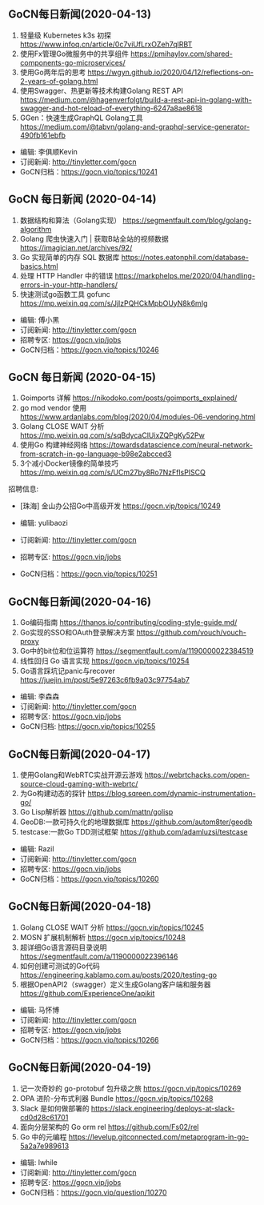 ## GoCN每日新闻(2020-04-13)

1. 轻量级 Kubernetes k3s 初探 https://www.infoq.cn/article/0c7viUfLrxOZeh7qlRBT
2. 使用Fx管理Go微服务中的共享组件 https://pmihaylov.com/shared-components-go-microservices/
3. 使用Go两年后的思考 https://wgyn.github.io/2020/04/12/reflections-on-2-years-of-golang.html
4. 使用Swagger、热更新等技术构建Golang REST API https://medium.com/@hagenverfolgt/build-a-rest-api-in-golang-with-swagger-and-hot-reload-of-everything-6247a8ae8618
5. GGen：快速生成GraphQL Golang工具 https://medium.com/@tabvn/golang-and-graphql-service-generator-490fb161ebfb

* 编辑: 李俱顺Kevin
* 订阅新闻: http://tinyletter.com/gocn
* GoCN归档：https://gocn.vip/topics/10241

## GoCN 每日新闻 (2020-04-14)

1. 数据结构和算法（Golang实现） https://segmentfault.com/blog/golang-algorithm
2. Golang 爬虫快速入门 | 获取B站全站的视频数据 https://imagician.net/archives/92/
3. Go 实现简单的内存 SQL 数据库 https://notes.eatonphil.com/database-basics.html
4. 处理 HTTP Handler 中的错误 https://markphelps.me/2020/04/handling-errors-in-your-http-handlers/
5. 快速测试go函数工具 gofunc https://mp.weixin.qq.com/s/JjlzPQHCkMpbOUyN8k6mIg

* 编辑: 傅小黑
* 订阅新闻: http://tinyletter.com/gocn
* 招聘专区: https://gocn.vip/jobs
* GoCN归档：https://gocn.vip/topics/10246

## GoCN 每日新闻 (2020-04-15)

1. Goimports 详解 https://nikodoko.com/posts/goimports_explained/
2. go mod vendor 使用 https://www.ardanlabs.com/blog/2020/04/modules-06-vendoring.html
3. Golang CLOSE WAIT 分析 https://mp.weixin.qq.com/s/sqBdycaClUixZQPgKy52Pw
4. 使用Go 构建神经网络 https://towardsdatascience.com/neural-network-from-scratch-in-go-language-b98e2abcced3
5. 3个减小Docker镜像的简单技巧 https://mp.weixin.qq.com/s/UCm27by8Ro7NzFflsPISCQ


招聘信息:
* [珠海] 金山办公招Go中高级开发 https://gocn.vip/topics/10249

* 编辑: yulibaozi
* 订阅新闻: http://tinyletter.com/gocn
* 招聘专区: https://gocn.vip/jobs
* GoCN归档：https://gocn.vip/topics/10251


## GoCN每日新闻(2020-04-16)

1. Go编码指南 https://thanos.io/contributing/coding-style-guide.md/
2. Go实现的SSO和OAuth登录解决方案 https://github.com/vouch/vouch-proxy
3. Go中的bit位和位运算符 https://segmentfault.com/a/1190000022384519
4. 线性回归 Go 语言实现 https://gocn.vip/topics/10254
5. Go语言踩坑记panic与recover https://juejin.im/post/5e97263c6fb9a03c97754ab7

* 编辑: 李森森
* 订阅新闻: http://tinyletter.com/gocn
* 招聘专区: https://gocn.vip/jobs
* GoCN归档: https://gocn.vip/topics/10255

## GoCN每日新闻(2020-04-17)

1. 使用Golang和WebRTC实战开源云游戏 https://webrtchacks.com/open-source-cloud-gaming-with-webrtc/
2. 为Go构建动态的探针 https://blog.sqreen.com/dynamic-instrumentation-go/
3. Go Lisp解析器 https://github.com/mattn/golisp
4. GeoDB:一款可持久化的地理数据库 https://github.com/autom8ter/geodb
5. testcase:一款Go TDD测试框架 https://github.com/adamluzsi/testcase

* 编辑: Razil
* 订阅新闻: http://tinyletter.com/gocn
* 招聘专区: https://gocn.vip/jobs
* GoCN归档：https://gocn.vip/topics/10260

## GoCN每日新闻(2020-04-18)

1. Golang CLOSE WAIT 分析 https://gocn.vip/topics/10245
2. MOSN 扩展机制解析 https://gocn.vip/topics/10248
3. 超详细Go语言源码目录说明 https://segmentfault.com/a/1190000022396146
4. 如何创建可测试的Go代码 https://engineering.kablamo.com.au/posts/2020/testing-go
5. 根据OpenAPI2（swagger）定义生成Golang客户端和服务器 https://github.com/ExperienceOne/apikit

* 编辑: 马怀博
* 订阅新闻: http://tinyletter.com/gocn
* 招聘专区: https://gocn.vip/jobs
* GoCN归档：https://gocn.vip/topics/10266

## GoCN每日新闻(2020-04-19)

1. 记一次奇妙的 go-protobuf 包升级之旅 https://gocn.vip/topics/10269
2. OPA 进阶-分布式利器 Bundle https://gocn.vip/topics/10268
3. Slack 是如何做部署的 https://slack.engineering/deploys-at-slack-cd0d28c61701
4. 面向分层架构的 Go orm rel https://github.com/Fs02/rel 
5. Go 中的元编程 https://levelup.gitconnected.com/metaprogram-in-go-5a2a7e989613 

* 编辑: lwhile
* 订阅新闻: http://tinyletter.com/gocn
* 招聘专区: https://gocn.vip/jobs
* GoCN归档：https://gocn.vip/question/10270
